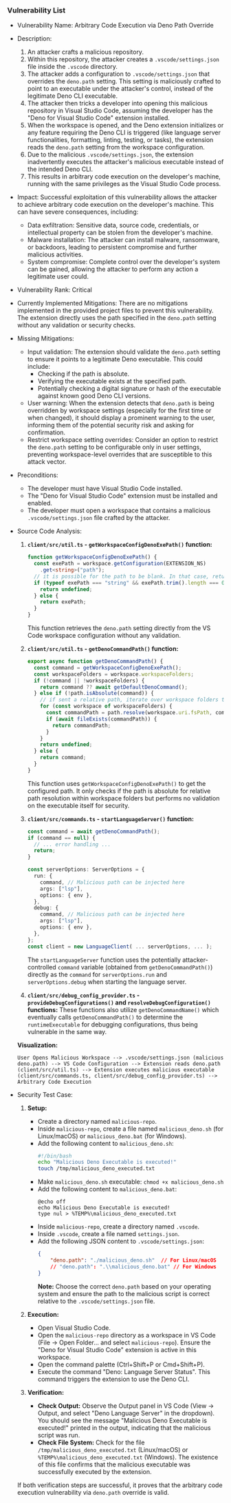 ### Vulnerability List

- Vulnerability Name: Arbitrary Code Execution via Deno Path Override
- Description:
    1. An attacker crafts a malicious repository.
    2. Within this repository, the attacker creates a `.vscode/settings.json` file inside the `.vscode` directory.
    3. The attacker adds a configuration to `.vscode/settings.json` that overrides the `deno.path` setting. This setting is maliciously crafted to point to an executable under the attacker's control, instead of the legitimate Deno CLI executable.
    4. The attacker then tricks a developer into opening this malicious repository in Visual Studio Code, assuming the developer has the "Deno for Visual Studio Code" extension installed.
    5. When the workspace is opened, and the Deno extension initializes or any feature requiring the Deno CLI is triggered (like language server functionalities, formatting, linting, testing, or tasks), the extension reads the `deno.path` setting from the workspace configuration.
    6. Due to the malicious `.vscode/settings.json`, the extension inadvertently executes the attacker's malicious executable instead of the intended Deno CLI.
    7. This results in arbitrary code execution on the developer's machine, running with the same privileges as the Visual Studio Code process.
- Impact:
    Successful exploitation of this vulnerability allows the attacker to achieve arbitrary code execution on the developer's machine. This can have severe consequences, including:
    - Data exfiltration: Sensitive data, source code, credentials, or intellectual property can be stolen from the developer's machine.
    - Malware installation: The attacker can install malware, ransomware, or backdoors, leading to persistent compromise and further malicious activities.
    - System compromise: Complete control over the developer's system can be gained, allowing the attacker to perform any action a legitimate user could.
- Vulnerability Rank: Critical
- Currently Implemented Mitigations:
    There are no mitigations implemented in the provided project files to prevent this vulnerability. The extension directly uses the path specified in the `deno.path` setting without any validation or security checks.
- Missing Mitigations:
    - Input validation: The extension should validate the `deno.path` setting to ensure it points to a legitimate Deno executable. This could include:
        - Checking if the path is absolute.
        - Verifying the executable exists at the specified path.
        - Potentially checking a digital signature or hash of the executable against known good Deno CLI versions.
    - User warning: When the extension detects that `deno.path` is being overridden by workspace settings (especially for the first time or when changed), it should display a prominent warning to the user, informing them of the potential security risk and asking for confirmation.
    - Restrict workspace setting overrides: Consider an option to restrict the `deno.path` setting to be configurable only in user settings, preventing workspace-level overrides that are susceptible to this attack vector.
- Preconditions:
    - The developer must have Visual Studio Code installed.
    - The "Deno for Visual Studio Code" extension must be installed and enabled.
    - The developer must open a workspace that contains a malicious `.vscode/settings.json` file crafted by the attacker.
- Source Code Analysis:
    1. **`client/src/util.ts` - `getWorkspaceConfigDenoExePath()` function:**
       ```typescript
       function getWorkspaceConfigDenoExePath() {
         const exePath = workspace.getConfiguration(EXTENSION_NS)
           .get<string>("path");
         // it is possible for the path to be blank. In that case, return undefined
         if (typeof exePath === "string" && exePath.trim().length === 0) {
           return undefined;
         } else {
           return exePath;
         }
       }
       ```
       This function retrieves the `deno.path` setting directly from the VS Code workspace configuration without any validation.

    2. **`client/src/util.ts` - `getDenoCommandPath()` function:**
       ```typescript
       export async function getDenoCommandPath() {
         const command = getWorkspaceConfigDenoExePath();
         const workspaceFolders = workspace.workspaceFolders;
         if (!command || !workspaceFolders) {
           return command ?? await getDefaultDenoCommand();
         } else if (!path.isAbsolute(command)) {
           // if sent a relative path, iterate over workspace folders to try and resolve.
           for (const workspace of workspaceFolders) {
             const commandPath = path.resolve(workspace.uri.fsPath, command);
             if (await fileExists(commandPath)) {
               return commandPath;
             }
           }
           return undefined;
         } else {
           return command;
         }
       }
       ```
       This function uses `getWorkspaceConfigDenoExePath()` to get the configured path. It only checks if the path is absolute for relative path resolution within workspace folders but performs no validation on the executable itself for security.

    3. **`client/src/commands.ts` - `startLanguageServer()` function:**
       ```typescript
       const command = await getDenoCommandPath();
       if (command == null) {
         // ... error handling ...
         return;
       }

       const serverOptions: ServerOptions = {
         run: {
           command, // Malicious path can be injected here
           args: ["lsp"],
           options: { env },
         },
         debug: {
           command, // Malicious path can be injected here
           args: ["lsp"],
           options: { env },
         },
       };
       const client = new LanguageClient( ... serverOptions, ... );
       ```
       The `startLanguageServer` function uses the potentially attacker-controlled `command` variable (obtained from `getDenoCommandPath()`) directly as the `command` for `serverOptions.run` and `serverOptions.debug` when starting the language server.

    4. **`client/src/debug_config_provider.ts` - `provideDebugConfigurations()` and `resolveDebugConfiguration()` functions:**
        These functions also utilize `getDenoCommandName()` which eventually calls `getDenoCommandPath()` to determine the `runtimeExecutable` for debugging configurations, thus being vulnerable in the same way.

    **Visualization:**

    ```
    User Opens Malicious Workspace --> .vscode/settings.json (malicious deno.path) --> VS Code Configuration --> Extension reads deno.path (client/src/util.ts) --> Extension executes malicious executable (client/src/commands.ts, client/src/debug_config_provider.ts) --> Arbitrary Code Execution
    ```

- Security Test Case:
    1. **Setup:**
        - Create a directory named `malicious-repo`.
        - Inside `malicious-repo`, create a file named `malicious_deno.sh` (for Linux/macOS) or `malicious_deno.bat` (for Windows).
        - Add the following content to `malicious_deno.sh`:
          ```bash
          #!/bin/bash
          echo "Malicious Deno Executable is executed!"
          touch /tmp/malicious_deno_executed.txt
          ```
        - Make `malicious_deno.sh` executable: `chmod +x malicious_deno.sh`
        - Add the following content to `malicious_deno.bat`:
          ```batch
          @echo off
          echo Malicious Deno Executable is executed!
          type nul > %TEMP%\malicious_deno_executed.txt
          ```
        - Inside `malicious-repo`, create a directory named `.vscode`.
        - Inside `.vscode`, create a file named `settings.json`.
        - Add the following JSON content to `.vscode/settings.json`:
          ```json
          {
              "deno.path": "./malicious_deno.sh"  // For Linux/macOS
              // "deno.path": ".\\malicious_deno.bat" // For Windows
          }
          ```
          **Note:** Choose the correct `deno.path` based on your operating system and ensure the path to the malicious script is correct relative to the `.vscode/settings.json` file.

    2. **Execution:**
        - Open Visual Studio Code.
        - Open the `malicious-repo` directory as a workspace in VS Code (File -> Open Folder... and select `malicious-repo`). Ensure the "Deno for Visual Studio Code" extension is active in this workspace.
        - Open the command palette (Ctrl+Shift+P or Cmd+Shift+P).
        - Execute the command "Deno: Language Server Status". This command triggers the extension to use the Deno CLI.

    3. **Verification:**
        - **Check Output:** Observe the Output panel in VS Code (View -> Output, and select "Deno Language Server" in the dropdown). You should see the message "Malicious Deno Executable is executed!" printed in the output, indicating that the malicious script was run.
        - **Check File System:** Check for the file `/tmp/malicious_deno_executed.txt` (Linux/macOS) or `%TEMP%\malicious_deno_executed.txt` (Windows). The existence of this file confirms that the malicious executable was successfully executed by the extension.

    If both verification steps are successful, it proves that the arbitrary code execution vulnerability via `deno.path` override is valid.
